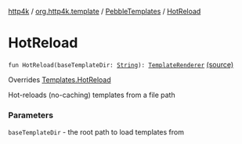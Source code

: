 [http4k](../../index.md) / [org.http4k.template](../index.md) / [PebbleTemplates](index.md) / [HotReload](./-hot-reload.md)

# HotReload

`fun HotReload(baseTemplateDir: `[`String`](https://kotlinlang.org/api/latest/jvm/stdlib/kotlin/-string/index.html)`): `[`TemplateRenderer`](../-template-renderer.md) [(source)](https://github.com/http4k/http4k/blob/master/http4k-template-pebble/src/main/kotlin/org/http4k/template/PebbleTemplates.kt#L34)

Overrides [Templates.HotReload](../-templates/-hot-reload.md)

Hot-reloads (no-caching) templates from a file path

### Parameters

`baseTemplateDir` - the root path to load templates from